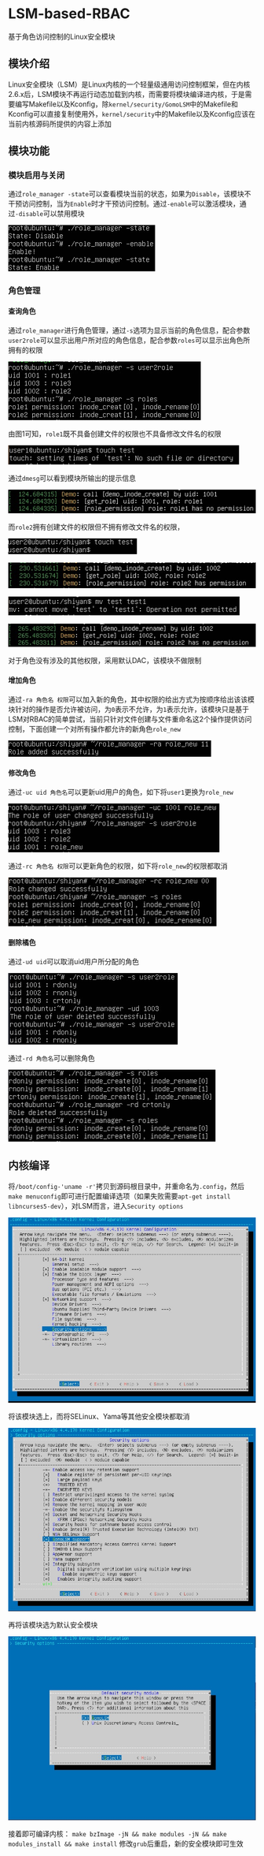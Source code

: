# LSM-based-RBAC

基于角色访问控制的Linux安全模块

## 模块介绍

Linux安全模块（LSM）是Linux内核的一个轻量级通用访问控制框架，但在内核2.6.x后，LSM模块不再运行动态加载到内核，而需要将模块编译进内核，于是需要编写Makefile以及Kconfig，除`kernel/security/GomoLSM`中的Makefile和Kconfig可以直接复制使用外，`kernel/security`中的Makefile以及Kconfig应该在当前内核源码所提供的内容上添加

## 模块功能

### 模块启用与关闭

通过`role_manager -state`可以查看模块当前的状态，如果为`Disable`，该模块不干预访问控制，当为`Enable`时才干预访问控制。通过`-enable`可以激活模块，通过`-disable`可以禁用模块

![avatar](images/18.png)

### 角色管理

#### 查询角色

通过`role_manager`进行角色管理，通过`-s`选项为显示当前的角色信息，配合参数`user2role`可以显示出用户所对应的角色信息，配合参数`roles`可以显示出角色所拥有的权限

![avatar](images/1.jpg)

由图1可知，`role1`既不具备创建文件的权限也不具备修改文件名的权限

![avatar](images/10.jpg)

通过`dmesg`可以看到模块所输出的提示信息

![avatar](images/9.jpg)

而`role2`拥有创建文件的权限但不拥有修改文件名的权限，

![avatar](images/5.jpg)

![avatar](images/11.jpg)

![avatar](images/2.jpg)

![avatar](images/3.jpg)

对于角色没有涉及的其他权限，采用默认DAC，该模块不做限制

#### 增加角色

通过`-ra 角色名 权限`可以加入新的角色，其中权限的给出方式为按顺序给出该该模块针对的操作是否允许被访问，为`0`表示不允许，为`1`表示允许，该模块只是基于LSM对RBAC的简单尝试，当前只针对文件创建与文件重命名这2个操作提供访问控制，下面创建一个对所有操作都允许的新角色`role_new`

![avatar](images/6.jpg)

#### 修改角色

通过`-uc uid 角色名`可以更新uid用户的角色，如下将`user1`更换为`role_new`

![avatar](images/8.jpg)

通过`-rc 角色名 权限`可以更新角色的权限，如下将`role_new`的权限都取消

![avatar](images/13.jpg)

#### 删除橘色

通过`-ud uid`可以取消uid用户所分配的角色

![avatar](images/19.png)

通过`-rd 角色名`可以删除角色

![avatar](images/20.png)

## 内核编译

将`/boot/config-'uname -r'`拷贝到源码根目录中，并重命名为`.config`，然后`make menuconfig`即可进行配置编译选项（如果失败需要`apt-get install libncurses5-dev`），对LSM而言，进入`Security options`

![avatar](images/15.png)

将该模块选上，而将SELinux、Yama等其他安全模块都取消

![avatar](images/16.png)

再将该模块选为默认安全模块

![avatar](images/17.png)

接着即可编译内核：
`make bzImage -jN && make modules -jN && make modules_install && make install`
修改`grub`后重启，新的安全模块即可生效
